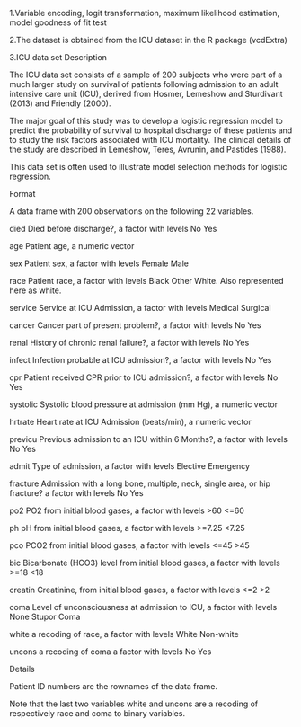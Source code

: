 1.Variable encoding, logit transformation, maximum likelihood estimation, model goodness of fit test

2.The dataset is obtained from the ICU dataset in the R package (vcdExtra)

3.ICU data set
Description

The ICU data set consists of a sample of 200 subjects who were part of a much larger study on survival of patients following admission to an adult intensive care unit (ICU), derived from Hosmer, Lemeshow and Sturdivant (2013) and Friendly (2000).

The major goal of this study was to develop a logistic regression model to predict the probability of survival to hospital discharge of these patients and to study the risk factors associated with ICU mortality. The clinical details of the study are described in Lemeshow, Teres, Avrunin, and Pastides (1988).

This data set is often used to illustrate model selection methods for logistic regression.


Format

A data frame with 200 observations on the following 22 variables.

died
Died before discharge?, a factor with levels No Yes

age
Patient age, a numeric vector

sex
Patient sex, a factor with levels Female Male

race
Patient race, a factor with levels Black Other White. Also represented here as white.

service
Service at ICU Admission, a factor with levels Medical Surgical

cancer
Cancer part of present problem?, a factor with levels No Yes

renal
History of chronic renal failure?, a factor with levels No Yes

infect
Infection probable at ICU admission?, a factor with levels No Yes

cpr
Patient received CPR prior to ICU admission?, a factor with levels No Yes

systolic
Systolic blood pressure at admission (mm Hg), a numeric vector

hrtrate
Heart rate at ICU Admission (beats/min), a numeric vector

previcu
Previous admission to an ICU within 6 Months?, a factor with levels No Yes

admit
Type of admission, a factor with levels Elective Emergency

fracture
Admission with a long bone, multiple, neck, single area, or hip fracture? a factor with levels No Yes

po2
PO2 from initial blood gases, a factor with levels >60 <=60

ph
pH from initial blood gases, a factor with levels >=7.25 <7.25

pco
PCO2 from initial blood gases, a factor with levels <=45 >45

bic
Bicarbonate (HCO3) level from initial blood gases, a factor with levels >=18 <18

creatin
Creatinine, from initial blood gases, a factor with levels <=2 >2

coma
Level of unconsciousness at admission to ICU, a factor with levels None Stupor Coma

white
a recoding of race, a factor with levels White Non-white

uncons
a recoding of coma a factor with levels No Yes

Details

Patient ID numbers are the rownames of the data frame.

Note that the last two variables white and uncons are a recoding of respectively race and coma to binary variables.

